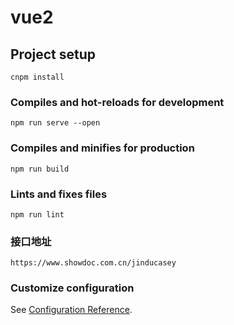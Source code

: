 # vue2

## Project setup
```
cnpm install
```

### Compiles and hot-reloads for development
```
npm run serve --open
```

### Compiles and minifies for production
```
npm run build
```

### Lints and fixes files
```
npm run lint
```

### 接口地址
```
https://www.showdoc.com.cn/jinducasey
```

### Customize configuration
See [Configuration Reference](https://cli.vuejs.org/config/).
